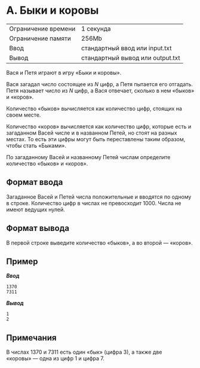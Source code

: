# A. Быки и коровы

|                   |                                |
|-------------------|--------------------------------|
|Ограничение времени|1 секунда                       |
|Ограничение памяти |256Mb                           |
|Ввод               |стандартный ввод или input.txt  |
|Вывод              |стандартный вывод или output.txt|

Вася и Петя играют в игру «Быки и коровы».

Вася загадал число состоящее из $N$ цифр, а Петя пытается его отгадать. Петя называет число из $N$ цифр, а Вася отвечает, сколько в нем «быков» и «коров».

Количество «быков» вычисляется как количество цифр, стоящих на своем месте.

Количество «коров» вычисляется как количество цифр, которые есть и загаданном Васей числе и в названном Петей, но стоят на разных местах. То есть эти цифры могут быть переставлены таким образом, чтобы стать «Быками».

По загаданному Васей и названному Петей числам определите количество «быков» и «коров».

## Формат ввода

Загаданное Васей и Петей числа положительные и вводятся по одному в строке. Количество цифр в числах не превосходит 1000. Числа не имеют ведущих нулей.

## Формат вывода

В первой строке выведите количество «быков», а во второй — «коров».

## Пример

***Ввод***

```text
1370
7311
```

***Вывод***

```text
1
2
```

## Примечания

В числах 1370 и 7311 есть один «бык» (цифра 3), а также две «коровы» — одна из цифр 1 и цифра 7.
